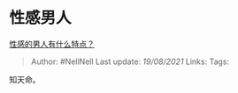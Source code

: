 # 性感男人
[性感的男人有什么特点？](https://www.zhihu.com/question/21928536/answer/1733450748)

> Author: #NellNell 
Last update: *19/08/2021* 
Links:
Tags:  

知天命。